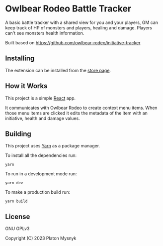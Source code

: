 # Owlbear Rodeo Battle Tracker

A basic battle tracker with a shared view for you and your players, GM can keep track of HP of monsters and players, healing and damage. Players can't see monsters health information.

Built based on https://github.com/owlbear-rodeo/initiative-tracker

## Installing

The extension can be installed from the [store page](https://extensions.owlbear.rodeo/initiative-tracker).

## How it Works

This project is a simple [React](https://reactjs.org/) app.

It communicates with Owlbear Rodeo to create context menu items. When those menu items are clicked it edits the metadata of the item with an initiative, health and damage values.

## Building

This project uses [Yarn](https://yarnpkg.com/) as a package manager.

To install all the dependencies run:

`yarn`

To run in a development mode run:

`yarn dev`

To make a production build run:

`yarn build`

## License

GNU GPLv3

Copyright (C) 2023 Platon Mysnyk

